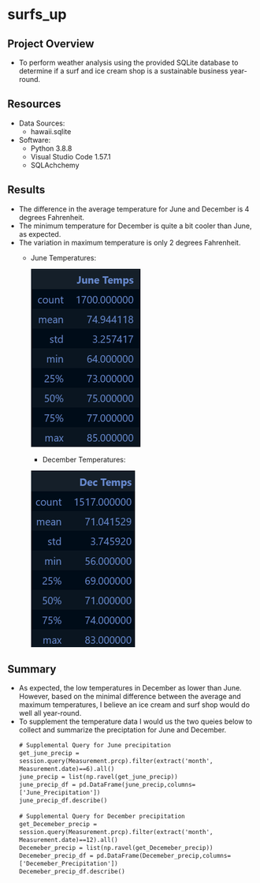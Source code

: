 # surfs_up

## Project Overview
- To perform weather analysis using the provided SQLite database to determine if a surf and ice cream shop is a sustainable business year-round.
## Resources
- Data Sources: 
	- hawaii.sqlite
- Software: 
	- Python 3.8.8
	- Visual Studio Code 1.57.1
	- SQLAchchemy
## Results
- The difference in the average temperature for June and December is 4 degrees Fahrenheit.
- The minimum temperature for December is quite a bit cooler than June, as expected.
- The variation in maximum temperature is only 2 degrees Fahrenheit.
	- June Temperatures:
	    
	    ![June Temps](https://github.com/jediracer/surfs_up/blob/main/images/June%20Temperatures.png)
        - December Temperatures:
        
	    ![December Temps](https://github.com/jediracer/surfs_up/blob/main/images/December%20Temperatures.png)

## Summary
- As expected, the low temperatures in December as lower than June.  However, based on the minimal difference between the average and maximum temperatures, I believe an ice cream and surf shop would do well all year-round.
- To supplement the temperature data I would us the two queies below to collect and summarize the preciptation for June and December.
	```
	# Supplemental Query for June precipitation
	get_june_precip = session.query(Measurement.prcp).filter(extract('month', Measurement.date)==6).all()
	june_precip = list(np.ravel(get_june_precip))
	june_precip_df = pd.DataFrame(june_precip,columns=['June_Precipitation'])
	june_precip_df.describe()
	
	# Supplemental Query for December precipitation
	get_Decemeber_precip = session.query(Measurement.prcp).filter(extract('month', Measurement.date)==12).all()
	Decemeber_precip = list(np.ravel(get_Decemeber_precip))
	Decemeber_precip_df = pd.DataFrame(Decemeber_precip,columns=['Decemeber_Precipitation'])
	Decemeber_precip_df.describe()
	```